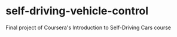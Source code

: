 # self-driving-vehicle-control
Final project of Coursera's Introduction to Self-Driving Cars course
